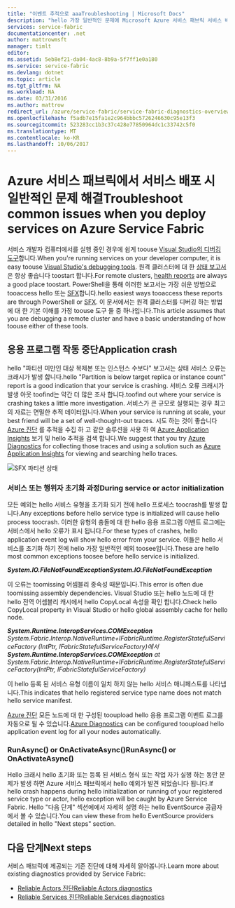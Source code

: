```yaml
---
title: "이벤트 추적으로 aaaTroubleshooting | Microsoft Docs"
description: "hello 가장 일반적인 문제에 Microsoft Azure 서비스 패브릭 서비스 배포 동안 발생 합니다."
services: service-fabric
documentationcenter: .net
author: mattrowmsft
manager: timlt
editor: 
ms.assetid: 5eb8ef21-da04-4ac8-8b9a-5f7ff1e0a180
ms.service: service-fabric
ms.devlang: dotnet
ms.topic: article
ms.tgt_pltfrm: NA
ms.workload: NA
ms.date: 03/31/2016
ms.author: mattrow
redirect_url: /azure/service-fabric/service-fabric-diagnostics-overview
ms.openlocfilehash: f5adb7e15fa1e2c964bbbc5726246630c95e13f3
ms.sourcegitcommit: 523283cc1b3c37c428e77850964dc1c33742c5f0
ms.translationtype: MT
ms.contentlocale: ko-KR
ms.lasthandoff: 10/06/2017
---
```

# <a name="troubleshoot-common-issues-when-you-deploy-services-on-azure-service-fabric"></a><span data-ttu-id="21e22-103">Azure 서비스 패브릭에서 서비스 배포 시 일반적인 문제 해결</span><span class="sxs-lookup"><span data-stu-id="21e22-103">Troubleshoot common issues when you deploy services on Azure Service Fabric</span></span>
<span data-ttu-id="21e22-104">서비스 개발자 컴퓨터에서를 실행 중인 경우에 쉽게 toouse [Visual Studio의 디버깅 도구](service-fabric-diagnostics-how-to-monitor-and-diagnose-services-locally.md)합니다.</span><span class="sxs-lookup"><span data-stu-id="21e22-104">When you're running services on your developer computer, it is easy toouse [Visual Studio's debugging tools](service-fabric-diagnostics-how-to-monitor-and-diagnose-services-locally.md).</span></span> <span data-ttu-id="21e22-105">원격 클러스터에 대 한 [상태 보고서](service-fabric-view-entities-aggregated-health.md) 은 항상 좋습니다 toostart 합니다.</span><span class="sxs-lookup"><span data-stu-id="21e22-105">For remote clusters, [health reports](service-fabric-view-entities-aggregated-health.md) are always a good place toostart.</span></span> <span data-ttu-id="21e22-106">PowerShell을 통해 이러한 보고서는 가장 쉬운 방법으로 tooaccess hello 또는 [SFX](service-fabric-visualizing-your-cluster.md)합니다.</span><span class="sxs-lookup"><span data-stu-id="21e22-106">hello easiest ways tooaccess these reports are through PowerShell or [SFX](service-fabric-visualizing-your-cluster.md).</span></span> <span data-ttu-id="21e22-107">이 문서에서는 원격 클러스터를 디버깅 하는 방법에 대 한 기본 이해를 가정 toouse 도구 둘 중 하나입니다.</span><span class="sxs-lookup"><span data-stu-id="21e22-107">This article assumes that you are debugging a remote cluster and have a basic understanding of how toouse either of these tools.</span></span>

## <a name="application-crash"></a><span data-ttu-id="21e22-108">응용 프로그램 작동 중단</span><span class="sxs-lookup"><span data-stu-id="21e22-108">Application crash</span></span>
<span data-ttu-id="21e22-109">hello "파티션 미만인 대상 복제본 또는 인스턴스 수보다" 보고서는 상태 서비스 오류는 크래시가 발생 합니다.</span><span class="sxs-lookup"><span data-stu-id="21e22-109">hello "Partition is below target replica or instance count" report is a good indication that your service is crashing.</span></span> <span data-ttu-id="21e22-110">서비스 오류 크래시가 발생 아웃 toofind는 약간 더 많은 조사 합니다.</span><span class="sxs-lookup"><span data-stu-id="21e22-110">toofind out where your service is crashing takes a little more investigation.</span></span> <span data-ttu-id="21e22-111">서비스가 큰 규모로 실행되는 경우 최고의 자료는 면밀한 추적 데이터입니다.</span><span class="sxs-lookup"><span data-stu-id="21e22-111">When your service is running at scale, your best friend will be a set of well-thought-out traces.</span></span>  <span data-ttu-id="21e22-112">시도 하는 것이 좋습니다 [Azure 진단](service-fabric-diagnostics-how-to-setup-wad.md) 를 추적을 수집 하 고 같은 솔루션을 사용 하 여 [Azure Application Insights](https://azure.microsoft.com/services/application-insights/) 보기 및 hello 추적을 검색 합니다.</span><span class="sxs-lookup"><span data-stu-id="21e22-112">We suggest that you try [Azure Diagnostics](service-fabric-diagnostics-how-to-setup-wad.md) for collecting those traces and using a solution such as [Azure Application Insights](https://azure.microsoft.com/services/application-insights/) for viewing and searching hello traces.</span></span>

![SFX 파티션 상태](./media/service-fabric-diagnostics-troubleshoot-common-scenarios/crashNewApp.png)

### <a name="during-service-or-actor-initialization"></a><span data-ttu-id="21e22-114">서비스 또는 행위자 초기화 과정</span><span class="sxs-lookup"><span data-stu-id="21e22-114">During service or actor initialization</span></span>
<span data-ttu-id="21e22-115">모든 예외는 hello 서비스 유형을 초기화 되기 전에 hello 프로세스 toocrash를 발생 합니다.</span><span class="sxs-lookup"><span data-stu-id="21e22-115">Any exceptions before hello service type is initialized will cause hello process toocrash.</span></span> <span data-ttu-id="21e22-116">이러한 유형의 충돌에 대 한 hello 응용 프로그램 이벤트 로그에는 서비스에서 hello 오류가 표시 됩니다.</span><span class="sxs-lookup"><span data-stu-id="21e22-116">For these types of crashes, hello application event log will show hello error from your service.</span></span>
<span data-ttu-id="21e22-117">이들은 hello 서비스를 초기화 하기 전에 hello 가장 일반적인 예외 toosee입니다.</span><span class="sxs-lookup"><span data-stu-id="21e22-117">These are hello most common exceptions toosee before hello service is initialized.</span></span>

<span data-ttu-id="21e22-118">***System.IO.FileNotFoundException***</span><span class="sxs-lookup"><span data-stu-id="21e22-118">***System.IO.FileNotFoundException***</span></span>

<span data-ttu-id="21e22-119">이 오류는 toomissing 어셈블리 종속성 때문입니다.</span><span class="sxs-lookup"><span data-stu-id="21e22-119">This error is often due toomissing assembly dependencies.</span></span> <span data-ttu-id="21e22-120">Visual Studio 또는 hello 노드에 대 한 hello 전역 어셈블리 캐시에서 hello CopyLocal 속성을 확인 합니다.</span><span class="sxs-lookup"><span data-stu-id="21e22-120">Check hello CopyLocal property in Visual Studio or hello global assembly cache for hello node.</span></span>

<span data-ttu-id="21e22-121">***System.Runtime.InteropServices.COMException*** *System.Fabric.Interop.NativeRuntime+IFabricRuntime.RegisterStatefulServiceFactory (IntPtr, IFabricStatefulServiceFactory)에서*</span><span class="sxs-lookup"><span data-stu-id="21e22-121">***System.Runtime.InteropServices.COMException*** *at System.Fabric.Interop.NativeRuntime+IFabricRuntime.RegisterStatefulServiceFactory(IntPtr, IFabricStatefulServiceFactory)*</span></span>

 <span data-ttu-id="21e22-122">이 hello 등록 된 서비스 유형 이름이 일치 하지 않는 hello 서비스 매니페스트를 나타냅니다.</span><span class="sxs-lookup"><span data-stu-id="21e22-122">This indicates that hello registered service type name does not match hello service manifest.</span></span>

<span data-ttu-id="21e22-123">[Azure 진단](service-fabric-diagnostics-how-to-setup-wad.md) 모든 노드에 대 한 구성된 tooupload hello 응용 프로그램 이벤트 로그를 자동으로 될 수 있습니다.</span><span class="sxs-lookup"><span data-stu-id="21e22-123">[Azure Diagnostics](service-fabric-diagnostics-how-to-setup-wad.md) can be configured tooupload hello application event log for all your nodes automatically.</span></span>

### <a name="runasync-or-onactivateasync"></a><span data-ttu-id="21e22-124">RunAsync() or OnActivateAsync()</span><span class="sxs-lookup"><span data-stu-id="21e22-124">RunAsync() or OnActivateAsync()</span></span>
<span data-ttu-id="21e22-125">Hello 크래시 hello 초기화 또는 등록 된 서비스 형식 또는 작업 자가 실행 하는 동안 문제가 발생 하면 Azure 서비스 패브릭에서 hello 예외가 발견 되었습니다 됩니다.</span><span class="sxs-lookup"><span data-stu-id="21e22-125">If hello crash happens during hello initialization or running of your registered service type or actor, hello exception will be caught by Azure Service Fabric.</span></span> <span data-ttu-id="21e22-126">Hello "다음 단계" 섹션에에서 자세히 설명 하는 hello EventSource 공급자에서 볼 수 있습니다.</span><span class="sxs-lookup"><span data-stu-id="21e22-126">You can view these from hello EventSource providers detailed in hello "Next steps" section.</span></span>

## <a name="next-steps"></a><span data-ttu-id="21e22-127">다음 단계</span><span class="sxs-lookup"><span data-stu-id="21e22-127">Next steps</span></span>
<span data-ttu-id="21e22-128">서비스 패브릭에 제공되는 기존 진단에 대해 자세히 알아봅니다.</span><span class="sxs-lookup"><span data-stu-id="21e22-128">Learn more about existing diagnostics provided by Service Fabric:</span></span>

* [<span data-ttu-id="21e22-129">Reliable Actors 진단</span><span class="sxs-lookup"><span data-stu-id="21e22-129">Reliable Actors diagnostics</span></span>](service-fabric-reliable-actors-diagnostics.md)
* [<span data-ttu-id="21e22-130">Reliable Services 진단</span><span class="sxs-lookup"><span data-stu-id="21e22-130">Reliable Services diagnostics</span></span>](service-fabric-reliable-services-diagnostics.md)

